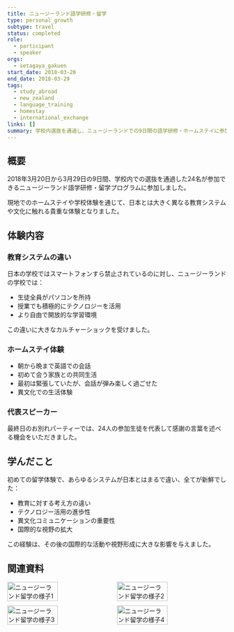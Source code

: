 ```yaml
---
title: ニュージーランド語学研修・留学
type: personal_growth
subtype: travel
status: completed
role:
  - participant
  - speaker
orgs:
  - setagaya_gakuen
start_date: 2018-03-20
end_date: 2018-03-29
tags:
  - study_abroad
  - new_zealand
  - language_training
  - homestay
  - international_exchange
links: []
summary: 学校内選抜を通過し、ニュージーランドでの9日間の語学研修・ホームステイに参加。異なる教育システムや文化に触れ、最終日には代表として感謝の言葉を述べた。
---
```


## 概要

2018年3月20日から3月29日の9日間、学校内での選抜を通過した24名が参加できるニュージーランド語学研修・留学プログラムに参加しました。

現地でのホームステイや学校体験を通じて、日本とは大きく異なる教育システムや文化に触れる貴重な体験となりました。

## 体験内容

### 教育システムの違い
日本の学校ではスマートフォンすら禁止されているのに対し、ニュージーランドの学校では：
- 生徒全員がパソコンを所持
- 授業でも積極的にテクノロジーを活用
- より自由で開放的な学習環境

この違いに大きなカルチャーショックを受けました。

### ホームステイ体験
- 朝から晩まで英語での会話
- 初めて会う家族との共同生活
- 最初は緊張していたが、会話が弾み楽しく過ごせた
- 異文化での生活体験

### 代表スピーカー
最終日のお別れパーティーでは、24人の参加生徒を代表して感謝の言葉を述べる機会をいただきました。

## 学んだこと

初めての留学体験で、あらゆるシステムが日本とはまるで違い、全てが新鮮でした：
- 教育に対する考え方の違い
- テクノロジー活用の進歩性
- 異文化コミュニケーションの重要性
- 国際的な視野の拡大

この経験は、その後の国際的な活動や視野形成に大きな影響を与えました。

## 関連資料
<div style="display: flex; flex-wrap: wrap; gap: 10px;">
  <img src="linked_assets/40_Personal_Growth/travels/newzealand_study_abroad_2018_03/nz_experience1.jpg" alt="ニュージーランド留学の様子1" width="48%">
  <img src="linked_assets/40_Personal_Growth/travels/newzealand_study_abroad_2018_03/nz_experience2.jpg" alt="ニュージーランド留学の様子2" width="48%">
  <img src="linked_assets/40_Personal_Growth/travels/newzealand_study_abroad_2018_03/nz_experience3.jpg" alt="ニュージーランド留学の様子3" width="48%">
  <img src="linked_assets/40_Personal_Growth/travels/newzealand_study_abroad_2018_03/nz_experience4.jpg" alt="ニュージーランド留学の様子4" width="48%">
</div>
